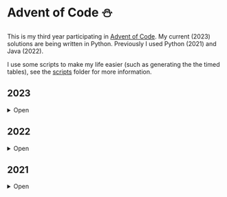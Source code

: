 # Advent of Code ⛄

This is my third year participating in [Advent of Code](https://www.adventofcode.com).
My current (2023) solutions are being written in Python. Previously I used Python (2021) and Java
(2022).

I use some scripts to make my life easier (such as generating the the timed tables),
see the [scripts](scripts/) folder for more information.

## 2023

<details><summary>Open</summary>

---

<table>
  <tr>
    <td align="center" rowspan=2><b>Day</b></th>
    <td align="center" rowspan=2><b>Status</b></th>
    <td align="center" rowspan=2><b>Source</b></th>
    <td align="center" colspan=2><b>Performance</b></th>
  </tr>
  <tr>
    <td align="center"><b>Part 1</b></th>
    <td align="center"><b>Part 2</b></th>
  </tr>
  <tr>
    <td><a href="https://www.adventofcode.com/2023/day/1">01 - Trebuchet</a></td>
    <td>⭐⭐</td>
		<td><a href="2023/01/solver.py">Link</a></td>
    <td><code>4118.96µs</code></td>
    <td><code>7738.76µs</code></td>
  </tr>
	<tr>
		<td><a href='https://www.adventofcode.com/2023/day/2'>02 - Cube Conundrum</a></td>
		<td>⭐⭐</td>
		<td><a href="2023/02/solver.py">Link</a></td>
		<td><code>623.38µs</code></td>
		<td><code>699.21µs</code></td>
	</tr>
	<tr>
		<td><a href='https://www.adventofcode.com/2023/day/3'>03 - Gear Ratios</a></td>
		<td>⭐⭐</td>
		<td><a href="2023/03/solver.py">Link</a></td>
		<td><code>null</code></td>
		<td><code>null</code></td>
	</tr>
	<tr>
		<td><a href='https://www.adventofcode.com/2023/day/4'>04 - Scratchcards</a></td>
		<td>⭐⭐</td>
		<td><a href="2023/04/solver.py">Link</a></td>
		<td><code>1417.64µs</code></td>
		<td><code>1466.38µs</code></td>
	</tr>
</table>

</details>

## 2022

<details><summary>Open</summary>

---

| Day                                                                     | Status |
| ----------------------------------------------------------------------- | :----: |
| [01 - Calorie Counting](https://www.adventofcode.com/2022/day/1)        |  ⭐⭐  |
| [02 - Rock Paper Scissors](https://www.adventofcode.com/2022/day/2)     |  ⭐⭐  |
| [03 - Rucksack Reorganization](https://www.adventofcode.com/2022/day/3) |  ⭐⭐  |
| [04 - Camp Cleanup](https://www.adventofcode.com/2022/day/4)            |  ⭐⭐  |
| [05 - Supply Stacks](https://www.adventofcode.com/2022/day/5)           |  ⭐⭐  |
| [06 - Tuning Trouble](https://www.adventofcode.com/2022/day/6)          |  ⭐⭐  |
| [07 - No Space Left On Device](https://www.adventofcode.com/2022/day/7) |  ⭐⭐  |
| [08 - Treetop Tree House](https://www.adventofcode.com/2022/day/8)      |  ⭐⭐  |

</details>

## 2021

<details><summary>Open</summary>

---

| Day                                                                      | Status |
| ------------------------------------------------------------------------ | :----: |
| [01 - Sonar Sweep](https://www.adventofcode.com/2021/day/1)              |  ⭐⭐  |
| [02 - Dive!](https://www.adventofcode.com/2021/day/2)                    |  ⭐⭐  |
| [03 - Binary Diagnostic](https://www.adventofcode.com/2021/day/3)        |  ⭐⭐  |
| [04 - Giant Squid](https://www.adventofcode.com/2021/day/4)              |  ⭐⭐  |
| [05 - Hydrothermal Venture](https://www.adventofcode.com/2021/day/5)     |  ⭐⭐  |
| [06 - Lanternfish](https://www.adventofcode.com/2021/day/6)              |  ⭐⭐  |
| [07 - The Treachery of Whales](https://www.adventofcode.com/2021/day/7)  |  ⭐⭐  |
| [08 - Seven Segment Search](https://www.adventofcode.com/2021/day/8)     |  ⭐⭐  |
| [09 - Smoke Basin](https://www.adventofcode.com/2021/day/9)              |  ⭐⭐  |
| [10 - Syntax Scoring](https://www.adventofcode.com/2021/day/10)          |  ⭐⭐  |
| [11 - Dumbo Octopus](https://www.adventofcode.com/2021/day/11)           |  ⭐⭐  |
| [12 - Passage Pathing](https://www.adventofcode.com/2021/day/12)         |  ⭐⭐  |
| [13 - Transparent Origami](https://www.adventofcode.com/2021/day/13)     |  ⭐⭐  |
| [14 - Extended Polymerization](https://www.adventofcode.com/2021/day/14) |  ⭐⭐  |
| [15 - Chiton](https://www.adventofcode.com/2021/day/15)                  |  ⭐⭐  |
| [16 - Packet Decoder](https://www.adventofcode.com/2021/day/16)          |  ⭐⭐  |
| [17 - Trick Shot](https://www.adventofcode.com/2021/day/17)              |  ⭐⭐  |
| [18 - Snailfish](https://www.adventofcode.com/2021/day/18)               |  ⭐⭐  |
| [19 - Beacon Scanner](https://www.adventofcode.com/2021/day/19)          |  ⭐⭐  |
| [20 - Trench Map](https://www.adventofcode.com/2021/day/20)              |        |
| [21 - Dirac Dice](https://www.adventofcode.com/2021/day/21)              |  ⭐⭐  |
| [22 - Reactor Reboot](https://www.adventofcode.com/2021/day/22)          |        |
| [23 - Amphipod](https://www.adventofcode.com/2021/day/23)                |        |
| [24 - Arithmetic Logic Unit](https://www.adventofcode.com/2021/day/24)   |  ⭐⭐  |
| [25 - Sea Cucumber](https://www.adventofcode.com/2021/day/25)            |  ⭐⭐  |

</details>
